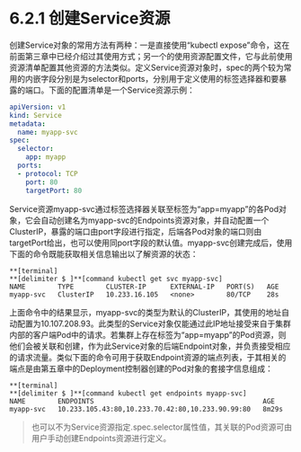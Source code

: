 # 6.2.1 创建Service资源

创建Service对象的常用方法有两种：一是直接使用“kubectl expose”命令，这在前面第三章中已经介绍过其使用方式；另一个的使用资源配置文件，它与此前使用资源清单配置其他资源的方法类似。定义Service资源对象时，spec的两个较为常用的内嵌字段分别是为selector和ports，分别用于定义使用的标签选择器和要暴露的端口。下面的配置清单是一个Service资源示例：

```yaml
apiVersion: v1
kind: Service
metadata:
  name: myapp-svc
spec:
  selector:
    app: myapp
  ports:
  - protocol: TCP
    port: 80
    targetPort: 80
```

Service资源myapp-svc通过标签选择器关联至标签为“app=myapp”的各Pod对象，它会自动创建名为myapp-svc的Endpoints资源对象，并自动配置一个ClusterIP，暴露的端口由port字段进行指定，后端各Pod对象的端口则由targetPort给出，也可以使用同port字段的默认值。myapp-svc创建完成后，使用下面的命令既能获取相关信息输出以了解资源的状态：

```
**[terminal]
**[delimiter $ ]**[command kubectl get svc myapp-svc]
NAME        TYPE        CLUSTER-IP      EXTERNAL-IP   PORT(S)   AGE
myapp-svc   ClusterIP   10.233.16.105   <none>        80/TCP    28s
```

上面命令中的结果显示，myapp-svc的类型为默认的ClusterIP，其使用的地址自动配置为10.107.208.93。此类型的Service对象仅能通过此IP地址接受来自于集群内部的客户端Pod中的请求。若集群上存在标签为“app=myapp”的Pod资源，则他们会被关联和创建，作为此Service对象的后端Endpoint对象，并负责接受相应的请求流量。类似下面的命令可用于获取Endpoint资源的端点列表，于其相关的端点是由第五章中的Deployment控制器创建的Pod对象的套接字信息组成：

```
**[terminal]
**[delimiter $ ]**[command kubectl get endpoints myapp-svc]
NAME        ENDPOINTS                                          AGE
myapp-svc   10.233.105.43:80,10.233.70.42:80,10.233.90.99:80   8m29s
```

> 也可以不为Service资源指定.spec.selector属性值，其关联的Pod资源可由用户手动创建Endpoints资源进行定义。

